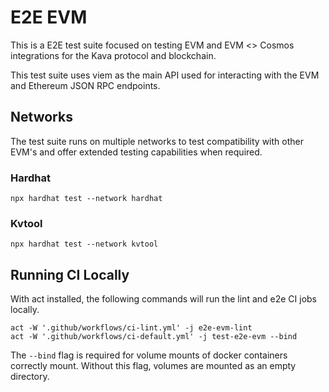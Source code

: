 # E2E EVM

This is a E2E test suite focused on testing EVM and EVM <> Cosmos integrations for the Kava protocol and blockchain.

This test suite uses viem as the main API used for interacting with the EVM and Ethereum JSON RPC endpoints.

## Networks

The test suite runs on multiple networks to test compatibility with other EVM's and offer extended testing capabilities when required.

### Hardhat

```
npx hardhat test --network hardhat
```

### Kvtool

```
npx hardhat test --network kvtool
```

## Running CI Locally

With act installed, the following commands will run the lint and e2e CI jobs locally.

```
act -W '.github/workflows/ci-lint.yml' -j e2e-evm-lint
act -W '.github/workflows/ci-default.yml' -j test-e2e-evm --bind
```

The `--bind` flag is required for volume mounts of docker containers correctly mount.  Without this flag, volumes are mounted as an empty directory.
